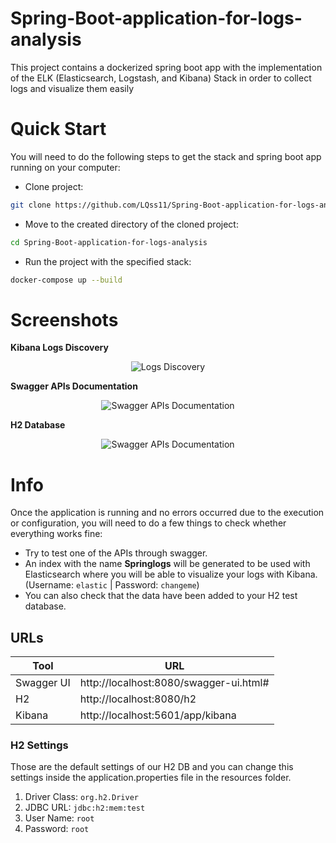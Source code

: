 # Spring-Boot-application-for-logs-analysis
This project contains a dockerized spring boot app with the implementation of the ELK (Elasticsearch, Logstash, and Kibana) Stack in order to collect logs and visualize them easily
# Quick Start
You will need to do the following steps to get the stack and spring boot app running on your computer:
- Clone project: 
```sh
git clone https://github.com/LQss11/Spring-Boot-application-for-logs-analysis.git
```
- Move to the created directory of the cloned project: 
```sh
cd Spring-Boot-application-for-logs-analysis
```
- Run the project with the specified stack: 
```sh
docker-compose up --build
```
# Screenshots
**Kibana Logs Discovery**
<p align="center">
  <img src="https://raw.githubusercontent.com/LQss11/Spring-Boot-application-for-logs-analysis/master/screenshots/kibana.png" title="Logs Discovery">
</p> 

**Swagger APIs Documentation**
<p align="center">
  <img src="https://raw.githubusercontent.com/LQss11/Spring-Boot-application-for-logs-analysis/master/screenshots/swagger.png" title="Swagger APIs Documentation">
</p> 

**H2 Database**
<p align="center">
  <img src="https://raw.githubusercontent.com/LQss11/Spring-Boot-application-for-logs-analysis/master/screenshots/h2.png" title="Swagger APIs Documentation">
</p> 

# Info
Once the application is running and no errors occurred due to the execution or configuration, you will need to do a few things to check whether everything works fine:
- Try to test one of the APIs through swagger.
- An index with the name **Springlogs** will be generated to be used with Elasticsearch where you will be able to visualize your logs with Kibana. (Username: `elastic` | Password: `changeme`)
- You can also check that the data have been added to your H2 test database.
## URLs
| Tool | URL |
| ------ | ------ |
| Swagger UI | http://localhost:8080/swagger-ui.html# |
| H2 | http://localhost:8080/h2 |
| Kibana | http://localhost:5601/app/kibana |

### H2 Settings
Those are the default settings of our H2 DB and you can change this settings inside the application.properties file in the resources folder.

1. Driver Class: `org.h2.Driver`
2. JDBC URL: `jdbc:h2:mem:test`
3. User Name: `root`
4. Password: `root`

